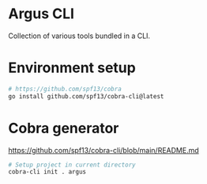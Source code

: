 # Argus CLI
Collection of various tools bundled in a CLI.

# Environment setup

```sh
# https://github.com/spf13/cobra
go install github.com/spf13/cobra-cli@latest
```

# Cobra generator
https://github.com/spf13/cobra-cli/blob/main/README.md

```sh
# Setup project in current directory
cobra-cli init . argus
```
